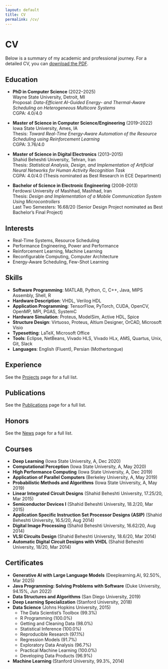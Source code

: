 ```yaml
---
layout: default
title: CV
permalink: /cv/
---
```


# CV

Below is a summary of my academic and professional journey. For a detailed CV, you can [download the PDF](https://drive.google.com/file/d/1MIBMP1KqHO3HnNIuELnxrwSHhtVKOlwc/view?usp=sharing).

## Education

- **PhD in Computer Science** (2022–2025)  
  Wayne State University, Detroit, MI  
  Proposal: *Data-Efficient AI-Guided Energy- and Thermal-Aware Scheduling on Heterogeneous Multicore Systems*  
  CGPA: 4.0/4.0

- **Master of Science in Computer Science/Engineering** (2019–2022)  
  Iowa State University, Ames, IA  
  Thesis: *Toward Real-Time Energy-Aware Automation of the Resource Scheduling using Reinforcement Learning*  
  CGPA: 3.76/4.0

- **Master of Science in Digital Electronics** (2013–2015)  
  Shahid Beheshti University, Tehran, Iran  
  Thesis: *Statistical Analysis, Design, and Implementation of Artificial Neural Networks for Human Activity Recognition Task*  
  CGPA: 4.0/4.0 (Thesis nominated as Best Research in ECE Department)

- **Bachelor of Science in Electronic Engineering** (2008–2013)  
  Ferdowsi University of Mashhad, Mashhad, Iran  
  Thesis: *Design and Implementation of a Mobile Communication System Using Microcontrollers*  
  Last Two Semesters: 16.68/20 (Senior Design Project nominated as Best Bachelor’s Final Project)

## Interests

- Real-Time Systems, Resource Scheduling
- Performance Engineering, Power and Performance
- Reinforcement Learning, Machine Learning
- Reconfigurable Computing, Computer Architecture
- Energy-Aware Scheduling, Few-Shot Learning

## Skills

- **Software Programming**: MATLAB, Python, C, C++, Java, MIPS Assembly, Shell, R
- **Hardware Description**: VHDL, Verilog HDL
- **Application Programming**: TensorFlow, PyTorch, CUDA, OpenCV, OpenMP, MPI, PGAS, SystemC
- **Hardware Simulation**: Proteus, ModelSim, Active HDL, Spice
- **Structure Design**: Virtuoso, Proteus, Altium Designer, OrCAD, Microsoft Visio
- **Typesetting**: LaTeX, Microsoft Office
- **Tools**: Eclipse, NetBeans, Vivado HLS, Vivado HLx, AMS, Quartus, Unix, Git, Slack
- **Languages**: English (Fluent), Persian (Mothertongue)

## Experience

See the [Projects](/projects/) page for a full list.


## Publications

See the [Publications](/publications/) page for a full list.


## Honors

See the [News](/news/) page for a full list.


## Courses

- **Deep Learning** (Iowa State University, A, Dec 2020)
- **Computational Perception** (Iowa State University, A, May 2020)
- **High Performance Computing** (Iowa State University, A, Dec 2019)
- **Application of Parallel Computers** (Berkeley University, A, May 2019)
- **Probabilistic Methods and Algorithms** (Iowa State University, A, May 2019)
- **Linear Integrated Circuit Designs** (Shahid Beheshti University, 17.25/20, Mar 2015)
- **Semiconductor Devices I** (Shahid Beheshti University, 18.2/20, Mar 2015)
- **Application Specific Instruction Set Processor Designs (ASIP)** (Shahid Beheshti University, 16.5/20, Aug 2014)
- **Digital Image Processing** (Shahid Beheshti University, 16.62/20, Aug 2014)
- **VLSI Circuits Design** (Shahid Beheshti University, 18.6/20, Mar 2014)
- **Automatic Digital Circuit Designs with VHDL** (Shahid Beheshti University, 18/20, Mar 2014)

## Certificates

- **Generative AI with Large Language Models** (Deeplearning.AI, 92.50%, Mar 2025)
- **Java Programming: Solving Problems with Software** (Duke University, 94.15%, Jun 2022)
- **Data Structures and Algorithms** (San Diego University, 2019)
- **Deep Learning Specialization** (Stanford University, 2018)
- **Data Science** (Johns Hopkins University, 2015)  
  - The Data Scientist’s Toolbox (99.3%)  
  - R Programming (100.0%)  
  - Getting and Cleaning Data (98.0%)  
  - Statistical Inference (100.0%)  
  - Reproducible Research (97.1%)  
  - Regression Models (91.7%)  
  - Exploratory Data Analysis (96.7%)  
  - Practical Machine Learning (100.0%)  
  - Developing Data Products (96.9%)
- **Machine Learning** (Stanford University, 99.3%, 2014)
